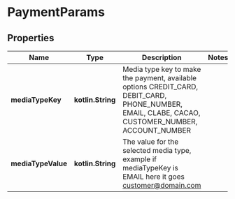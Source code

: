 
# PaymentParams

## Properties
Name | Type | Description | Notes
------------ | ------------- | ------------- | -------------
**mediaTypeKey** | **kotlin.String** | Media type key to make the payment, available options CREDIT_CARD, DEBIT_CARD, PHONE_NUMBER, EMAIL, CLABE, CACAO, CUSTOMER_NUMBER, ACCOUNT_NUMBER | 
**mediaTypeValue** | **kotlin.String** | The value for the selected media type, example if mediaTypeKey is EMAIL here it goes customer@domain.com | 




